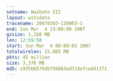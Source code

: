 ```yaml
---
setname: Waikato III
layout: witsdata
tracename: 20070303-110003-1
end: Sun Mar  4 13:00:00 2007
gzsize: 1,168 MB
len: 12:59:58
start: Sun Mar  4 00:00:03 2007
totalwirelen: 15,865 MB
pkts: 45 million
size: 3,376 MB
md5: c935b6579dbf95663ad724efced41171
---
```

